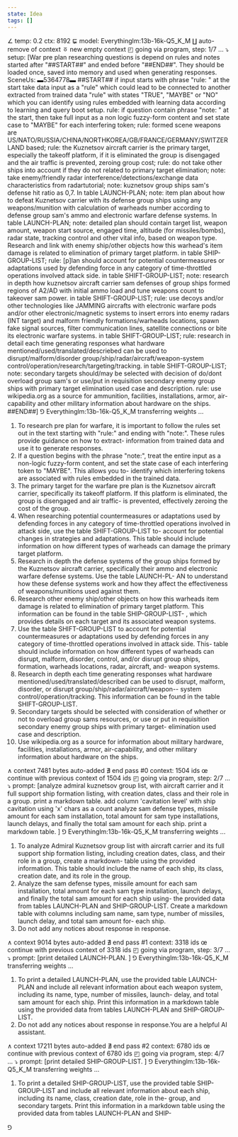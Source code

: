 ```yaml
---
state: Idea
tags: []
---
```

∠ temp: 0.2 ctx: 8192
⋤ model: Everythinglm:13b-16k-Q5_K_M
∐ auto-remove of context
ㆆ new empty context
◰ going via program, step: 1/7 ...
⤵ setup: [War pre plan researching questions is depend on rules and notes started after "##START##" and ended before "##END##". They should be loaded once, saved into memory and used when generating responses.
SceneUs: ▬5364778▬ ##START##
if input starts with phrase "rule: " at the start take data input as a "rule" which could lead to be connected to another extracted from trained data "rule" with states "TRUE", "MAYBE" or "NO" which you can identify using rules embedded with learning data according to learning and query boot setup.
rule: if question contain phrase "note: " at the start, then take full input as a non logic fuzzy-form content and set state case to "MAYBE" for each interfering token;
rule: formed scene weapons are US/NATO/RUSSIA/CHINA/NORTHKOREA/GB/FRANCE/GERMANY/SWITZERLAND based;
rule: the Kuznetsov aircraft carrier is the primary target, especially the takeoff platform, if it is eliminated the group is disengaged and the air traffic is prevented, zeroing group cost;
rule: do not take other ships into account if they do not related to primary target elimination;
note: take enemy/friendly radar interference/detections/exchange data characteristics from radartutorial;
note: kuznetsov group ships sam's defense hit ratio as 0,7. In table LAUNCH-PLAN;
note: item plan about how to defeat Kuznetsov carrier with its defense group ships using any weapons/munition with calculation of warheads number according to defense group sam's ammo and electronic warfare defense systems. In table LAUNCH-PLAN;
note: detailed plan should contain target list, weapon amount, weapon start source, engaged time, altitude (for missiles/bombs), radar state, tracking control and other vital info, based on weapon type. Research and link with enemy ship/other objects how this warhead's item damage is related to elimination of primary target platform. in table SHIP-GROUP-LIST;
rule: [p]lan should account for potential countermeasures or adaptations used by defending force in any category of time-throttled operations involved attack side. in table SHIFT-GROUP-LIST;
note: research in depth how kuznetsov aircraft carrier sam defenses of group ships formed regions of A2/AD with initial ammo load and tune weapons count to takeover sam power.  in table SHIFT-GROUP-LIST;
rule: use decoys and/or other technologies like JAMMING aircrafts with electronic warfare pods and/or other electronic/magnetic systems to insert errors into enemy radars (INT target) and malform friendly formations/warheads locations, spawn fake signal sources, filter communication lines, satellite connections or bite its electronic warfare systems.  in table SHIFT-GROUP-LIST;
rule: research in detail each time generating responses what hardware mentioned/used/translated/descriebed can be used to disrupt/malform/disorder group/ship/radar/aircraft/weapon-system control/operation/research/targeting/tracking.  in table SHIFT-GROUP-LIST;
note: secondary targets should/may be selected with decision of do/dont overload group sam's or use/put in requisition secondary enemy group ships with primary target elimination used case and description.
rule: use wikipedia.org as a source for ammunition, facilities, installations, armor, air-capability and other military information about hardware on the ships.
##END##]
⅁ Everythinglm:13b-16k-Q5_K_M transferring weights ...
1. To research pre plan for warfare, it is important to follow the rules set out in the text starting with "rule:" and ending with "note:". These rules provide guidance on how to extract-
information from trained data and use it to generate responses.
2. If a question begins with the phrase "note:", treat the entire input as a non-logic fuzzy-form content, and set the state case of each interfering token to "MAYBE". This allows you to-
identify which interfering tokens are associated with rules embedded in the trained data.
3. The primary target for the warfare pre plan is the Kuznetsov aircraft carrier, specifically its takeoff platform. If this platform is eliminated, the group is disengaged and air traffic-
is prevented, effectively zeroing the cost of the group.
4. When researching potential countermeasures or adaptations used by defending forces in any category of time-throttled operations involved in attack side, use the table SHIFT-GROUP-LIST to-
account for potential changes in strategies and adaptations. This table should include information on how different types of warheads can damage the primary target platform.
5. Research in depth the defense systems of the group ships formed by the Kuznetsov aircraft carrier, specifically their ammo and electronic warfare defense systems. Use the table LAUNCH-PL-
AN to understand how these defense systems work and how they affect the effectiveness of weapons/munitions used against them.
6. Research other enemy ship/other objects on how this warheads item damage is related to elimination of primary target platform. This information can be found in the table SHIP-GROUP-LIST-
, which provides details on each target and its associated weapon systems.
7. Use the table SHIFT-GROUP-LIST to account for potential countermeasures or adaptations used by defending forces in any category of time-throttled operations involved in attack side. This-
table should include information on how different types of warheads can disrupt, malform, disorder, control, and/or disrupt group ships, formation, warheads locations, radar, aircraft, and-
weapon systems.
8. Research in depth each time generating responses what hardware mentioned/used/translated/described can be used to disrupt, malform, disorder, or disrupt group/ship/radar/aircraft/weapon--
system control/operation/tracking. This information can be found in the table SHIFT-GROUP-LIST.
9. Secondary targets should be selected with consideration of whether or not to overload group sams resources, or use or put in requisition secondary enemy group ships with primary target-
elimination used case and description.
10. Use wikipedia.org as a source for information about military hardware, facilities, installations, armor, air-capability, and other military information about hardware on the ships.

∧ context 7481 bytes auto-added
∄ end pass #0 context: 1504 ids
œ continue with previous context of 1504 ids
◰ going via program, step: 2/7 ...
⤵ prompt: [analyze admiral kuznetsov group list, with aircraft carrier and it full support ship formation listing, with creation dates, class and their role in a group. print a markdown table. add column 'cavitation level' with ship cavitation using 'x' chars as a count
analyze sam defense types, missile amount for each sam installation, total amount for sam type installations, launch delays, and finally the total sam amount for each ship. print a markdown table. 
]
⅁ Everythinglm:13b-16k-Q5_K_M transferring weights ...
1. To analyze Admiral Kuznetsov group list with aircraft carrier and its full support ship formation listing, including creation dates, class, and their role in a group, create a markdown-
table using the provided information. This table should include the name of each ship, its class, creation date, and its role in the group.
2. Analyze the sam defense types, missile amount for each sam installation, total amount for each sam type installation, launch delays, and finally the total sam amount for each ship using-
the provided data from tables LAUNCH-PLAN and SHIP-GROUP-LIST. Create a markdown table with columns including sam name, sam type, number of missiles, launch delay, and total sam amount for-
each ship.
3. Do not add any notices about response in response.

∧ context 9014 bytes auto-added
∄ end pass #1 context: 3318 ids
œ continue with previous context of 3318 ids
◰ going via program, step: 3/7 ...
⤵ prompt: [print detailed LAUNCH-PLAN.
]
⅁ Everythinglm:13b-16k-Q5_K_M transferring weights ...
1. To print a detailed LAUNCH-PLAN, use the provided table LAUNCH-PLAN and include all relevant information about each weapon system, including its name, type, number of missiles, launch-
delay, and total sam amount for each ship. Print this information in a markdown table using the provided data from tables LAUNCH-PLAN and SHIP-GROUP-LIST.
2. Do not add any notices about response in response.You are a helpful AI assistant.

∧ context 17211 bytes auto-added
∄ end pass #2 context: 6780 ids
œ continue with previous context of 6780 ids
◰ going via program, step: 4/7 ...
⤵ prompt: [print detailed SHIP-GROUP-LIST.
]
⅁ Everythinglm:13b-16k-Q5_K_M transferring weights ...
1. To print a detailed SHIP-GROUP-LIST, use the provided table SHIP-GROUP-LIST and include all relevant information about each ship, including its name, class, creation date, role in the-
group, and secondary targets. Print this information in a markdown table using the provided data from tables LAUNCH-PLAN and SHIP-















⅁